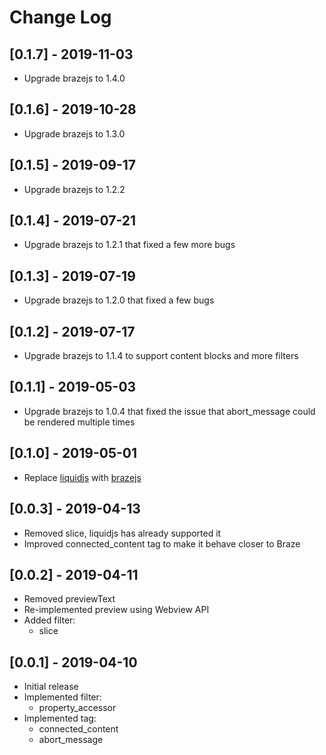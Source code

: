 # Change Log

## [0.1.7] - 2019-11-03
- Upgrade brazejs to 1.4.0 

## [0.1.6] - 2019-10-28
- Upgrade brazejs to 1.3.0

## [0.1.5] - 2019-09-17
- Upgrade brazejs to 1.2.2

## [0.1.4] - 2019-07-21
- Upgrade brazejs to 1.2.1 that fixed a few more bugs

## [0.1.3] - 2019-07-19
- Upgrade brazejs to 1.2.0 that fixed a few bugs

## [0.1.2] - 2019-07-17
- Upgrade brazejs to 1.1.4 to support content blocks and more filters

## [0.1.1] - 2019-05-03
- Upgrade brazejs to 1.0.4 that fixed the issue that abort_message could be rendered multiple times

## [0.1.0] - 2019-05-01
- Replace [liquidjs](https://github.com/harttle/liquidjs) with [brazejs](https://github.com/yq314/brazejs)

## [0.0.3] - 2019-04-13
- Removed slice, liquidjs has already supported it
- Improved connected_content tag to make it behave closer to Braze

## [0.0.2] - 2019-04-11
- Removed previewText
- Re-implemented preview using Webview API
- Added filter:
  - slice

## [0.0.1] - 2019-04-10
- Initial release
- Implemented filter: 
  - property_accessor
- Implemented tag: 
  - connected_content
  - abort_message